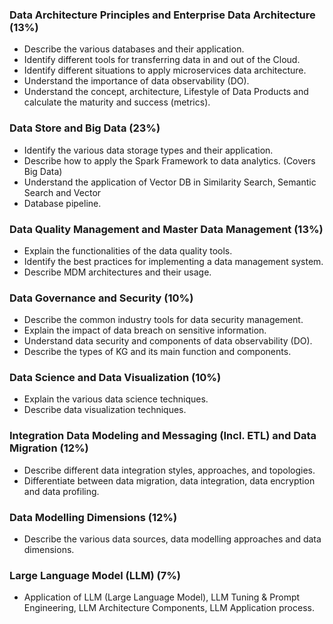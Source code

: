 ### Data Architecture Principles and Enterprise Data Architecture (13%)
- Describe the various databases and their application.
- Identify different tools for transferring data in and out of the Cloud.
- Identify different situations to apply microservices data architecture.
- Understand the importance of data observability (DO).
- Understand the concept, architecture, Lifestyle of Data Products and calculate the maturity and success (metrics).

### Data Store and Big Data (23%)
- Identify the various data storage types and their application.
- Describe how to apply the Spark Framework to data analytics. (Covers Big Data)
- Understand the application of Vector DB in Similarity Search, Semantic Search and Vector
- Database pipeline.

### Data Quality Management and Master Data Management (13%)
- Explain the functionalities of the data quality tools.
- Identify the best practices for implementing a data management system.
- Describe MDM architectures and their usage.

### Data Governance and Security (10%)
- Describe the common industry tools for data security management.
- Explain the impact of data breach on sensitive information.
- Understand data security and components of data observability (DO).
- Describe the types of KG and its main function and components.

### Data Science and Data Visualization (10%)
- Explain the various data science techniques.
- Describe data visualization techniques.

### Integration Data Modeling and Messaging (Incl. ETL) and Data Migration (12%)
- Describe different data integration styles, approaches, and topologies.
- Differentiate between data migration, data integration, data encryption and data profiling.

### Data Modelling Dimensions (12%)
- Describe the various data sources, data modelling approaches and data dimensions.

### Large Language Model (LLM) (7%)
- Application of LLM (Large Language Model), LLM Tuning & Prompt Engineering, LLM Architecture Components, LLM Application process.
